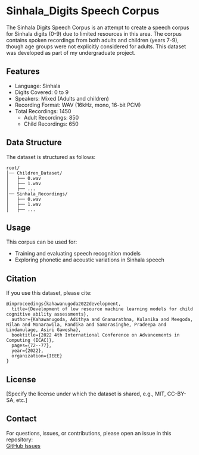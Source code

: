 # Sinhala_Digits Speech Corpus
The Sinhala Digits Speech Corpus is an attempt to create a speech corpus for Sinhala digits (0-9) due to limited resources in this area. The corpus contains spoken recordings from both adults and children (years 7-9), though age groups were not explicitly considered for adults. This dataset was developed as part of my undergraduate project.

## Features
- Language: Sinhala
- Digits Covered: 0 to 9
- Speakers: Mixed (Adults and children)
- Recording Format: WAV (16kHz, mono, 16-bit PCM)
- Total Recordings: 1450
  - Adult Recordings: 850
  - Child Recordings: 650

## Data Structure
The dataset is structured as follows:
```
root/
│── Children_Dataset/
│   ├── 0.wav
│   ├── 1.wav
│   ├── ...
│── Sinhala_Recordings/
│   ├── 0.wav
│   ├── 1.wav
│   ├── ...
```

## Usage
This corpus can be used for:
- Training and evaluating speech recognition models
- Exploring phonetic and acoustic variations in Sinhala speech

## Citation
If you use this dataset, please cite:
```
@inproceedings{kahawanugoda2022development,
  title={Development of low resource machine learning models for child cognitive ability assessments},
  author={Kahawanugoda, Adithya and Gnanarathna, Kulanika and Meegoda, Nilan and Monarawila, Randika and Samarasinghe, Pradeepa and Lindamulage, Asiri Gawesha},
  booktitle={2022 4th International Conference on Advancements in Computing (ICAC)},
  pages={72--77},
  year={2022},
  organization={IEEE}
}
```
## License
[Specify the license under which the dataset is shared, e.g., MIT, CC-BY-SA, etc.]

## Contact
For questions, issues, or contributions, please open an issue in this repository:  
[GitHub Issues](https://github.com/your-username/your-repository/issues)
